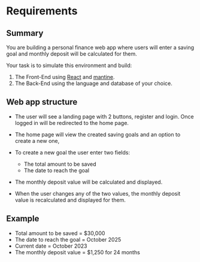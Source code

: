 # Requirements

## Summary

You are building a personal finance web app where users will enter a
saving goal and monthly deposit will be calculated for them.

Your task is to simulate this environment and build:

1. The Front-End using [React](https://react.dev) and [mantine](https://mantine.dev).
2. The Back-End using the language and database of your choice.

## Web app structure

- The user will see a landing page with 2 buttons, register and login.
Once logged in will be redirected to the home page.

- The home page will view the created saving goals and an option
to create a new one,

- To create a new goal the user enter two fields:
  - The total amount to be saved
  - The date to reach the goal

- The monthly deposit value will be calculated and displayed.

- When the user changes any of the two values, the monthly
deposit value is recalculated and displayed for them.

## Example
- Total amount to be saved = $30,000
- The date to reach the goal = October 2025
- Current date = October 2023
- The monthly deposit value = $1,250 for 24 months
